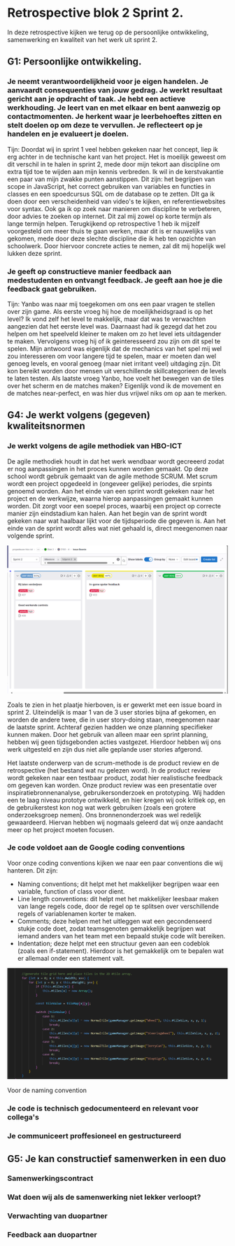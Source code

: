 # Retrospective blok 2 Sprint 2.
In deze retrospective kijken we terug op de persoonlijke ontwikkeling, samenwerking en kwaliteit van het werk uit sprint 2.

## G1: Persoonlijke ontwikkeling.

### Je neemt verantwoordelijkheid voor je eigen handelen. Je aanvaardt consequenties van jouw gedrag. Je werkt resultaat gericht aan je opdracht of taak. Je hebt een actieve werkhouding. Je leert van en met elkaar en bent aanwezig op contactmomenten. Je herkent waar je leerbehoeftes zitten en stelt doelen op om deze te vervullen. Je reflecteert op je handelen en je evalueert je doelen.

Tijn: Doordat wij in sprint 1 veel hebben gekeken naar het concept, liep ik erg achter in de technische kant van het project. Het is moeilijk geweest om dit verschil in te halen in sprint 2, mede door mijn tekort aan discipline om extra tijd toe te wijden aan mijn kennis verbreden. Ik wil in de kerstvakantie een paar van mijn zwakke punten aanstippen. Dit zijn: het begrijpen van scope in JavaScript, het correct gebruiken van variables en functies in classes en een spoedcursus SQL om de database op te zetten. DIt ga ik doen door een verscheidenheid van video's te kijken, en referentiewebsites voor syntax. Ook ga ik op zoek naar manieren om discipline te verbeteren, door advies te zoeken op internet. Dit zal mij zowel op korte termijn als lange termijn helpen. Terugkijkend op retrospective 1 heb ik mijzelf voorgesteld om meer thuis te gaan werken, maar dit is er nauwelijks van gekomen, mede door deze slechte discipline die ik heb ten opzichte van schoolwerk. Door hiervoor concrete acties te nemen, zal dit mij hopelijk wel lukken deze sprint.

### Je geeft op constructieve manier feedback aan medestudenten en ontvangt feedback. Je geeft aan hoe je die feedback gaat gebruiken.

Tijn: Yanbo was naar mij toegekomen om ons een paar vragen te stellen over zijn game. Als eerste vroeg hij hoe de moeilijkheidsgraad is op het level? Ik vond zelf het level te makkelijk, maar dat was te verwachten aangezien dat het eerste level was. Daarnaast had ik gezegd dat het zou helpen om het speelveld kleiner te maken om zo het level iets uitdagender te maken. Vervolgens vroeg hij of ik geinteresseerd zou zijn om dit spel te spelen. Mijn antwoord was eigenlijk dat de mechanics van het spel mij wel zou interesseren om voor langere tijd te spelen, maar er moeten dan wel genoeg levels, en vooral genoeg (maar niet irritant veel) uitdaging zijn. Dit kon bereikt worden door mensen uit verschillende skillcategorieen de levels te laten testen. Als laatste vroeg Yanbo, hoe voelt het bewegen van de tiles over het scherm en de matches maken? Eigenlijk vond ik de movement en de matches near-perfect, en was hier dus vrijwel niks om op aan te merken.

## G4: Je werkt volgens (gegeven) kwaliteitsnormen

### Je werkt volgens de agile methodiek van HBO-ICT
De agile methodiek houdt in dat het werk wendbaar wordt gecreeerd zodat er nog aanpassingen in het proces kunnen worden gemaakt. Op deze school wordt gebruik gemaakt van de agile methode SCRUM. Met scrum wordt een project opgedeeld in (ongeveer gelijke) periodes, die srpints genoemd worden. Aan het einde van een sprint wordt gekeken naar het project en de werkwijze, waarna hierop aanpassingen gemaakt kunnen worden. Dit zorgt voor een soepel proces, waarbij een project op correcte manier zijn eindstadium kan halen. Aan het begin van de sprint wordt gekeken naar wat haalbaar lijkt voor de tijdsperiode die gegeven is. Aan het einde van de sprint wordt alles wat niet gehaald is, direct meegenomen naar volgende sprint.

![Issue Board Sprint 2](IssueBoardSprint2.png)

Zoals te zien in het plaatje hierboven, is er gewerkt met een issue board in sprint 2. Uiteindelijk is maar 1 van de 3 user stories bijna af gekomen, en worden de andere twee, die in user story-doing staan, meegenomen naar de laatste sprint. Achteraf gezien hadden we onze planning specifieker kunnen maken. Door het gebruik van alleen maar een sprint planning, hebben wij geen tijdsgebonden acties vastgezet. Hierdoor hebben wij ons werk uitgesteld en zijn dus niet alle geplande user stories afgerond.

Het laatste onderwerp van de scrum-methode is de product review en de retrospective (het bestand wat nu gelezen word). In de product review wordt gekeken naar een testbaar product, zodat hier realistische feedback om gegeven kan worden. Onze product review was een presentatie over inspiratiebronnenanalyse, gebruikersonderzoek en prototyping. Wij hadden een te laag niveau prototye ontwikkeld, en hier kregen wij ook kritiek op, en de gebruikerstest kon nog wat werk gebruiken (zoals een grotere onderzoeksgroep nemen). Ons bronnenonderzoek was wel redelijk gewaardeerd. Hiervan hebben wij nogmaals geleerd dat wij onze aandacht meer op het project moeten focusen.

### Je code voldoet aan de Google coding conventions
Voor onze coding conventions kijken we naar een paar conventions die wij hanteren. Dit zijn:
- Naming conventions; dit helpt met het makkelijker begrijpen waar een variable, function of class voor dient. 
- Line length conventions: dit helpt met het makkelijker leesbaar maken van lange regels code, door de regel op te splitsen over verschillende regels of variablenamen korter te maken.
- Comments; deze helpen met het uitleggen wat een gecondenseerd stukje code doet, zodat teamsgenoten gemakkelijk begrijpen wat iemand anders van het team met een bepaald stukje code wilt bereiken.
- Indentation; deze helpt met een structuur geven aan een codeblok (zoals een if-statement). Hierdoor is het gemakkelijk om te bepalen wat er allemaal onder een statement valt.

![Stukje code om coding conventions aan te tonen](CodingConventionsSprint2.png)

Voor de naming convention



### Je code is technisch gedocumenteerd en relevant voor collega's

### Je communiceert proffesioneel en gestructureerd

## G5: Je kan constructief samenwerken in een duo

### Samenwerkingscontract


### Wat doen wij als de samenwerking niet lekker verloopt?


### Verwachting van duopartner


### Feedback aan duopartner